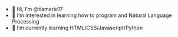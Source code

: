 - 👋 Hi, I’m @tiamarie17
- 👀 I’m interested in learning how to program and Natural Language Processing
- 🌱 I’m currently learning HTML/CSS/Javascript/Python


<!---
tiamarie17/tiamarie17 is a ✨ special ✨ repository because its `README.md` (this file) appears on your GitHub profile.
You can click the Preview link to take a look at your changes.
--->
